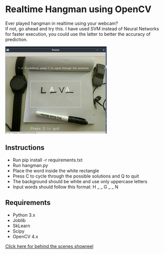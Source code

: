 
# Realtime Hangman using OpenCV
Ever played hangman in realtime using your webcam?<br>
If not, go ahead and try this. I have used SVM instead of Neural Networks for faster execution, you could use the latter to better the accuracy of prediction.

![](showtime.gif)

## Instructions

- Run pip install -r requirements.txt
- Run hangman.py
- Place the word inside the white rectangle
- Press C to cycle through the possible solutions and Q to quit
- The background should be white and use only uppercase letters
- Input words should follow this format: H _ _ G _ _ N 

## Requirements
- Python 3.x
- Joblib
- SkLearn
- Scipy
- OpenCV 4.x

[Click here for behind the scenes showreel](https://youtu.be/GIbuYeoexiU)  

